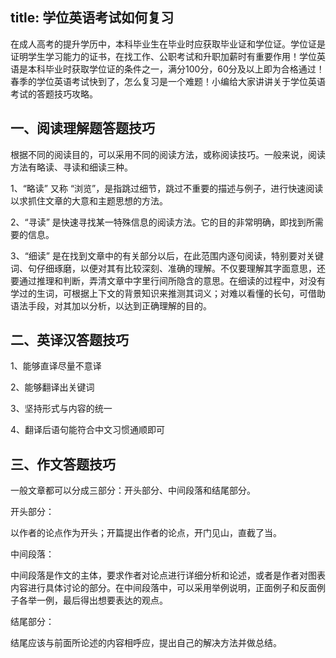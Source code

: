 title: 学位英语考试如何复习
------------------------------------
<!-- zh-CN:+ -->
在成人高考的提升学历中，本科毕业生在毕业时应获取毕业证和学位证。学位证是证明学生学习能力的证书，在找工作、公职考试和升职加薪时有重要作用！学位英语是本科毕业时获取学位证的条件之一，满分100分，60分及以上即为合格通过！春季的学位英语考试快到了，怎么复习是一个难题！小编给大家讲讲关于学位英语考试的答题技巧攻略。

## 一、阅读理解题答题技巧
根据不同的阅读目的，可以采用不同的阅读方法，或称阅读技巧。一般来说，阅读方法有略读、寻读和细读三种。

1、“略读” 又称 “浏览”，是指跳过细节，跳过不重要的描述与例子，进行快速阅读以求抓住文章的大意和主题思想的方法。

2、“寻读” 是快速寻找某一特殊信息的阅读方法。它的目的非常明确，即找到所需要的信息。

3、“细读” 是在找到文章中的有关部分以后，在此范围内逐句阅读，特别要对关键词、句仔细琢磨，以便对其有比较深刻、准确的理解。不仅要理解其字面意思，还要通过推理和判断，弄清文章中字里行间所隐含的意思。在细读的过程中，对没有学过的生词，可根据上下文的背景知识来推测其词义；对难以看懂的长句，可借助语法手段，对其加以分析，以达到正确理解的目的。

## 二、英译汉答题技巧
1、能够直译尽量不意译

2、能够翻译出关键词

3、坚持形式与内容的统一

4、翻译后语句能符合中文习惯通顺即可 

## 三、作文答题技巧
一般文章都可以分成三部分：开头部分、中间段落和结尾部分。

开头部分：

以作者的论点作为开头；开篇提出作者的论点，开门见山，直截了当。

中间段落：

中间段落是作文的主体，要求作者对论点进行详细分析和论述，或者是作者对图表内容进行具体讨论的部分。在中间段落中，可以采用举例说明，正面例子和反面例子各举一例，最后得出想要表达的观点。

结尾部分：

结尾应该与前面所论述的内容相呼应，提出自己的解决方法并做总结。
<!-- zh-CN:- -->